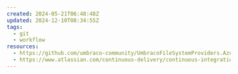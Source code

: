 ```yaml
---
created: 2024-05-21T06:48:48Z
updated: 2024-12-10T08:34:55Z
tags:
  - git
  - workflow
resources:
  - https://github.com/umbraco-community/UmbracoFileSystemProviders.Azure/tree/develop-version-2
  - https://www.atlassian.com/continuous-delivery/continuous-integration/trunk-based-development
---
```

